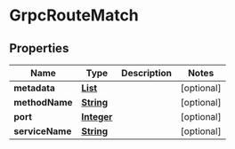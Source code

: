 

# GrpcRouteMatch


## Properties

| Name | Type | Description | Notes |
|------------ | ------------- | ------------- | -------------|
|**metadata** | [**List**](List.md) |  |  [optional] |
|**methodName** | [**String**](String.md) |  |  [optional] |
|**port** | [**Integer**](Integer.md) |  |  [optional] |
|**serviceName** | [**String**](String.md) |  |  [optional] |



